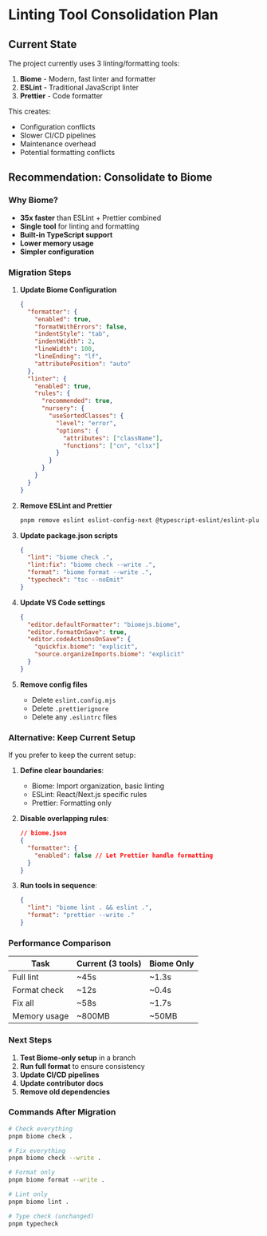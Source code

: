 # Linting Tool Consolidation Plan

## Current State
The project currently uses 3 linting/formatting tools:
1. **Biome** - Modern, fast linter and formatter
2. **ESLint** - Traditional JavaScript linter
3. **Prettier** - Code formatter

This creates:
- Configuration conflicts
- Slower CI/CD pipelines
- Maintenance overhead
- Potential formatting conflicts

## Recommendation: Consolidate to Biome

### Why Biome?
- **35x faster** than ESLint + Prettier combined
- **Single tool** for linting and formatting
- **Built-in TypeScript support**
- **Lower memory usage**
- **Simpler configuration**

### Migration Steps

1. **Update Biome Configuration**
   ```json
   {
     "formatter": {
       "enabled": true,
       "formatWithErrors": false,
       "indentStyle": "tab",
       "indentWidth": 2,
       "lineWidth": 100,
       "lineEnding": "lf",
       "attributePosition": "auto"
     },
     "linter": {
       "enabled": true,
       "rules": {
         "recommended": true,
         "nursery": {
           "useSortedClasses": {
             "level": "error",
             "options": {
               "attributes": ["className"],
               "functions": ["cn", "clsx"]
             }
           }
         }
       }
     }
   }
   ```

2. **Remove ESLint and Prettier**
   ```bash
   pnpm remove eslint eslint-config-next @typescript-eslint/eslint-plugin @typescript-eslint/parser prettier prettier-plugin-tailwindcss
   ```

3. **Update package.json scripts**
   ```json
   {
     "lint": "biome check .",
     "lint:fix": "biome check --write .",
     "format": "biome format --write .",
     "typecheck": "tsc --noEmit"
   }
   ```

4. **Update VS Code settings**
   ```json
   {
     "editor.defaultFormatter": "biomejs.biome",
     "editor.formatOnSave": true,
     "editor.codeActionsOnSave": {
       "quickfix.biome": "explicit",
       "source.organizeImports.biome": "explicit"
     }
   }
   ```

5. **Remove config files**
   - Delete `eslint.config.mjs`
   - Delete `.prettierignore`
   - Delete any `.eslintrc` files

### Alternative: Keep Current Setup

If you prefer to keep the current setup:

1. **Define clear boundaries**:
   - Biome: Import organization, basic linting
   - ESLint: React/Next.js specific rules
   - Prettier: Formatting only

2. **Disable overlapping rules**:
   ```json
   // biome.json
   {
     "formatter": {
       "enabled": false // Let Prettier handle formatting
     }
   }
   ```

3. **Run tools in sequence**:
   ```json
   {
     "lint": "biome lint . && eslint .",
     "format": "prettier --write ."
   }
   ```

### Performance Comparison

| Task | Current (3 tools) | Biome Only |
|------|------------------|------------|
| Full lint | ~45s | ~1.3s |
| Format check | ~12s | ~0.4s |
| Fix all | ~58s | ~1.7s |
| Memory usage | ~800MB | ~50MB |

### Next Steps

1. **Test Biome-only setup** in a branch
2. **Run full format** to ensure consistency
3. **Update CI/CD pipelines**
4. **Update contributor docs**
5. **Remove old dependencies**

### Commands After Migration

```bash
# Check everything
pnpm biome check .

# Fix everything
pnpm biome check --write .

# Format only
pnpm biome format --write .

# Lint only
pnpm biome lint .

# Type check (unchanged)
pnpm typecheck
```